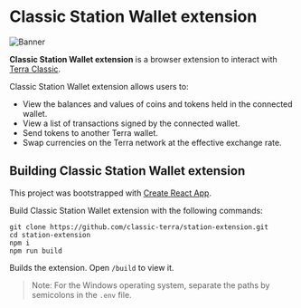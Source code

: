 # Classic Station Wallet extension

![Banner](Banner.png)

**Classic Station Wallet extension** is a browser extension to interact with [Terra Classic](https://github.com/classic-terra/classic).

Classic Station Wallet extension allows users to:

- View the balances and values of coins and tokens held in the connected wallet.
- View a list of transactions signed by the connected wallet.
- Send tokens to another Terra wallet.
- Swap currencies on the Terra network at the effective exchange rate.

## Building Classic Station Wallet extension

This project was bootstrapped with [Create React App](https://create-react-app.dev/).

Build Classic Station Wallet extension with the following commands:

```
git clone https://github.com/classic-terra/station-extension.git
cd station-extension
npm i
npm run build
```

Builds the extension.
Open `/build` to view it.

> Note: For the Windows operating system, separate the paths by semicolons in the `.env` file.
